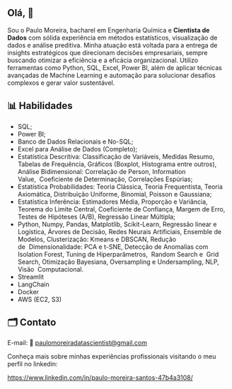 ## Olá, 👋

Sou o Paulo Moreira, bacharel em Engenharia Química e <strong>Cientista de Dados</strong> com sólida experiência em métodos estatísticos, visualização de dados e análise preditiva. Minha atuação está voltada para a entrega de insights estratégicos que direcionam decisões empresariais, sempre buscando otimizar a eficiência e a eficácia organizacional. Utilizo ferramentas como Python, SQL, Excel, Power BI, além de aplicar técnicas avançadas de Machine Learning e automação para solucionar desafios complexos e gerar valor sustentável.

## 📊 Habilidades
 <ul>
	<li>SQL;</li>
	<li>Power BI;</li>
	<li>Banco de Dados Relacionais e No-SQL;</li>
	<li>Excel para An&aacute;lise de Dados (Completo);</li>
	<li>Estat&iacute;stica Descritiva: Classifica&ccedil;&atilde;o de Vari&aacute;veis, Medidas Resumo, Tabelas de Frequ&ecirc;ncia, Gr&aacute;ficos (Boxplot, Histograma entre outros), An&aacute;lise Bidimensional: Correla&ccedil;&atilde;o de Person, Information Value,&nbsp;&nbsp;Coeficiente de Determina&ccedil;&atilde;o, Correla&ccedil;&otilde;es Esp&uacute;rias;</li>
	<li>Estat&iacute;stica Probabilidades: Teoria Cl&aacute;ssica, Teoria Frequentista, Teoria Axiom&aacute;tica, Distribui&ccedil;&atilde;o Uniforme,&nbsp;Binomial, Poisson e Gaussiana;</li>
	<li>Estat&iacute;stica Infer&ecirc;ncia: Estimadores M&eacute;dia, Propor&ccedil;&atilde;o e Vari&acirc;ncia, Teorema do Limite Central, Coeficiente&nbsp;de Confian&ccedil;a, Margem de Erro, Testes de Hip&oacute;teses (A/B), Regress&atilde;o Linear M&uacute;ltipla;</li>
	<li>Python, Numpy, Pandas, Matplotlib, Scikit-Learn, Regress&atilde;o linear e Log&iacute;stica, &Aacute;rvores de Decis&atilde;o, Redes&nbsp;Neurais Artificiais, Ensemble de Modelos, Clusteriza&ccedil;&atilde;o: Kmeans e DBSCAN, Redu&ccedil;&atilde;o de&nbsp;&nbsp;Dimensionalidade: PCA e t-SNE, Detec&ccedil;&atilde;o de Anomalias com Isolation Forest, Tuning de Hiperpar&acirc;metros,&nbsp;&nbsp;Random Search e &nbsp;Grid Search, Otimiza&ccedil;&atilde;o Bayesiana, Oversampling e Undersampling, NLP, Vis&atilde;o&nbsp;&nbsp;Computacional.</li>
	<li>Streamlit</li>
 	<li>LangChain</li></li>	 
	<li>Docker</li>
 	<li> AWS (EC2, S3) </li>
	
	
</ul>

## 🗂️ Contato

E-mail: 📧 paulomoreiradatascientist@gmail.com

Conheça mais sobre minhas experiências profissionais visitando o meu perfil no linkedin:
<p><a href="https://www.linkedin.com/in/paulo-moreira-santos-47b4a3108/">https://www.linkedin.com/in/paulo-moreira-santos-47b4a3108/</a></p>
  
